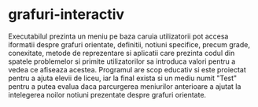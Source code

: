 # grafuri-interactiv
Executabilul prezinta un meniu pe baza caruia utilizatorii pot accesa iformatii despre grafuri orientate, definitii, notiuni specifice, precum grade, conexitate, metode de reprezentare si aplicatii care prezinta codul din spatele problemelor si primite utilizatorilor sa introduca valori pentru a vedea ce afiseaza acestea. 
Programul are scop educativ si este proiectat pentru a ajuta elevii de liceu, iar la final exista si un mediu numit "Test" pentru a putea evalua daca parcurgerea meniurilor anterioare a ajutat la intelegerea noilor notiuni prezentate despre grafuri orientate.
